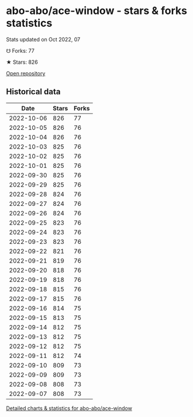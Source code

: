 # abo-abo/ace-window - stars & forks statistics

Stats updated on Oct 2022, 07

☋ Forks: 77

★ Stars: 826

[Open repository](https://github.com/abo-abo/ace-window)

## Historical data
| Date | Stars | Forks |
|------|-------|-------|
| 2022-10-06 | 826 | 77 | 
| 2022-10-05 | 826 | 76 | 
| 2022-10-04 | 826 | 76 | 
| 2022-10-03 | 825 | 76 | 
| 2022-10-02 | 825 | 76 | 
| 2022-10-01 | 825 | 76 | 
| 2022-09-30 | 825 | 76 | 
| 2022-09-29 | 825 | 76 | 
| 2022-09-28 | 824 | 76 | 
| 2022-09-27 | 824 | 76 | 
| 2022-09-26 | 824 | 76 | 
| 2022-09-25 | 823 | 76 | 
| 2022-09-24 | 823 | 76 | 
| 2022-09-23 | 823 | 76 | 
| 2022-09-22 | 821 | 76 | 
| 2022-09-21 | 819 | 76 | 
| 2022-09-20 | 818 | 76 | 
| 2022-09-19 | 818 | 76 | 
| 2022-09-18 | 815 | 76 | 
| 2022-09-17 | 815 | 76 | 
| 2022-09-16 | 814 | 75 | 
| 2022-09-15 | 813 | 75 | 
| 2022-09-14 | 812 | 75 | 
| 2022-09-13 | 812 | 75 | 
| 2022-09-12 | 812 | 75 | 
| 2022-09-11 | 812 | 74 | 
| 2022-09-10 | 809 | 73 | 
| 2022-09-09 | 809 | 73 | 
| 2022-09-08 | 808 | 73 | 
| 2022-09-07 | 808 | 73 | 


[Detailed charts & statistics for abo-abo/ace-window](https://reviewgithub.com/rep/abo-abo/ace-window)
